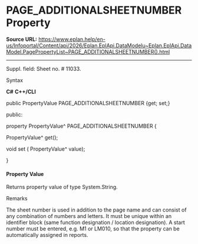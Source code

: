 # PAGE_ADDITIONALSHEETNUMBER Property

**Source URL:** https://www.eplan.help/en-us/Infoportal/Content/api/2026/Eplan.EplApi.DataModelu~Eplan.EplApi.DataModel.PagePropertyList~PAGE_ADDITIONALSHEETNUMBER().html

---

Suppl. field: Sheet no. # 11033.

Syntax

**C#**
**C++/CLI**


public PropertyValue PAGE_ADDITIONALSHEETNUMBER {get; set;}

public:

property PropertyValue^ PAGE_ADDITIONALSHEETNUMBER {

   PropertyValue^ get();

   void set (    PropertyValue^ value);

}


#### Property Value

Returns property value of type System.String.

Remarks

The sheet number is used in addition to the page name and can consist of any combination of numbers and letters. It must be unique within an identifier block (same function designation / location designation). A start number must be entered, e.g. M1 or LM010, so that the property can be automatically assigned in reports.
